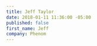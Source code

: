 ```yaml
---
title: Jeff Taylor
date: 2018-01-11 11:36:00 -05:00
published: false
first_name: Jeff
company: Phenom
---
```


